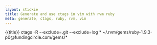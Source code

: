 ```yaml
---
layout: stickie
title: Generate and use ctags in vim with rvm ruby
meta: generate, ctags, ruby, rvm, vim
---
```


{{title}}
 ctags -R --exclude=.git --exclude=log * ~/.rvm/gems/ruby-1.9.3-p0\@fundingcircle.com/gems/*
